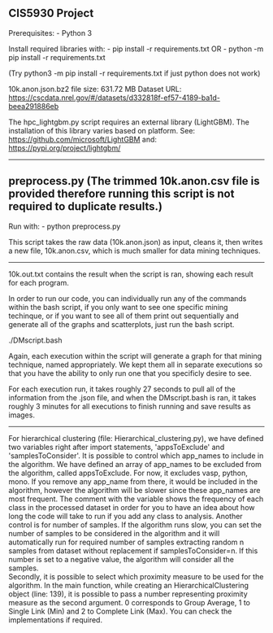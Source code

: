 CIS5930 Project 
---------------------------

Prerequisites:
	- Python 3

Install required libraries with:
	- pip install -r requirements.txt
	OR
	- python -m pip install -r requirements.txt

(Try python3 -m pip install -r requirements.txt if just python does not work)

10k.anon.json.bz2 file size: 631.72 MB
Dataset URL: https://cscdata.nrel.gov/#/datasets/d332818f-ef57-4189-ba1d-beea291886eb

The hpc_lightgbm.py script requires an external library (LightGBM).
The installation of this library varies based on platform.
See: https://github.com/microsoft/LightGBM
and: https://pypi.org/project/lightgbm/

---------------------------

preprocess.py
(The trimmed 10k.anon.csv file is provided therefore running this script is not required
to duplicate results.)
---------
Run with:
	- python preprocess.py

This script takes the raw data (10k.anon.json) as input, cleans it,
then writes a new file, 10k.anon.csv, which is much smaller for data
mining techniques.

---------------------------
10k.out.txt contains the result when the script is ran, showing each result for each program.


In order to run our code, you can individually run any of the commands within the bash script, if you only want to see one specific mining techinque, or if you want to see all of them print out sequentially and generate all of the graphs and scatterplots, just run the bash script.

./DMscript.bash

Again, each execution within the script will generate a graph for that mining technique, named appropriately. We kept them all in separate executions so that you have the ability to only run one that you specificly desire to see.

For each execution run, it takes roughly 27 seconds to pull all of the information from the .json file, and when the DMscript.bash is ran, it takes roughly 3 minutes for all executions to finish running and save results as images.

---------------------------
For hierarchical clustering (file: Hierarchical_clustering.py), we have defined two variables right after import statements, 'appsToExclude' and 'samplesToConsider'. It is possible to control which app_names to include in the algorithm. We have defined an array of app_names to be excluded from the algorithm, called appsToExclude. For now, it excludes vasp, python, mono. If you remove any app_name from there, it would be included in the algorithm, however the algorithm will be slower since these app_names are most frequent. The comment with the variable shows the frequency of each class in the processed dataset in order for you to have an idea about how long the code will take to run if you add any class to analysis. 
Another control is for number of samples. If the algorithm runs slow, you can set the number of samples to be considered in the algorithm and it will automatically run for required number of samples extracting random n samples from dataset without replacement if samplesToConsider=n. If this number is set to a negative value, the algorithm will consider all the samples.  
Secondly, it is possible to select which proximity measure to be used for the algorithm. In the main function, while creating an HierarchicalClustering object (line: 139), it is possible to pass a number representing proximity measure as the second argument. 0 corresponds to Group Average, 1 to Single Link (Min) and 2 to Complete Link (Max). 
You can check the implementations if required.